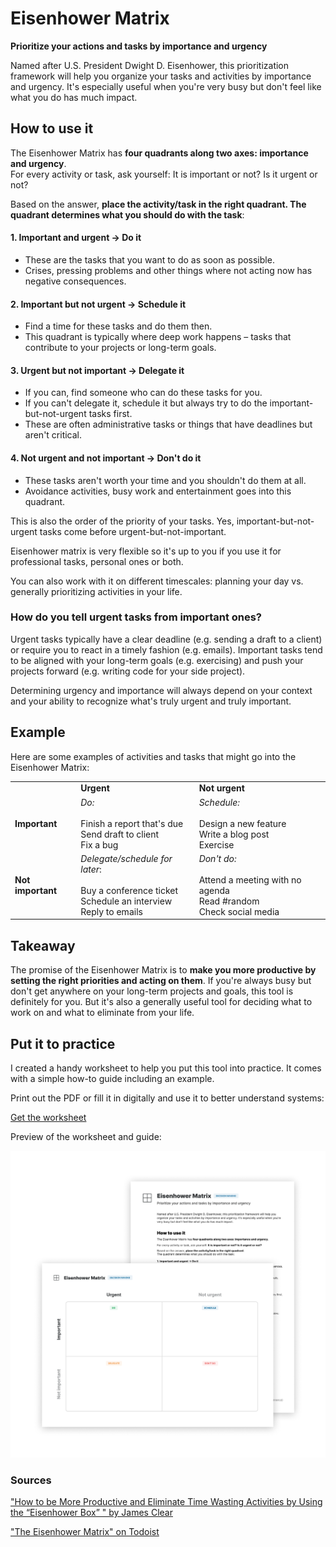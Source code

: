 # Eisenhower Matrix

**Prioritize your actions and tasks by importance and urgency**

Named after U.S. President Dwight D. Eisenhower, this prioritization framework will help you organize your tasks and activities by importance and urgency. It's especially useful when you're very busy but don't feel like what you do has much impact.

How to use it
-------------

The Eisenhower Matrix has **four quadrants along two axes: importance and urgency**.  
For every activity or task, ask yourself: It is important or not? Is it urgent or not?

Based on the answer, **place the activity/task in the right quadrant. The quadrant determines what you should do with the task**:

#### 1\. Important and urgent → Do it

* These are the tasks that you want to do as soon as possible. 
* Crises, pressing problems and other things where not acting now has negative consequences.

#### 2\. Important but not urgent → Schedule it

* Find a time for these tasks and do them then.
* This quadrant is typically where deep work happens – tasks that contribute to your projects or long-term goals.

#### 3\. Urgent but not important → Delegate it

* If you can, find someone who can do these tasks for you.
* If you can't delegate it, schedule it but always try to do the important-but-not-urgent tasks first.
* These are often administrative tasks or things that have deadlines but aren't critical.

#### 4\. Not urgent and not important → Don't do it

* These tasks aren't worth your time and you shouldn't do them at all.
* Avoidance activities, busy work and entertainment goes into this quadrant.

This is also the order of the priority of your tasks. Yes, important-but-not-urgent tasks come before urgent-but-not-important.

Eisenhower matrix is very flexible so it's up to you if you use it for professional tasks, personal ones or both.

You can also work with it on different timescales: planning your day vs. generally prioritizing activities in your life.

### How do you tell urgent tasks from important ones?

Urgent tasks typically have a clear deadline (e.g. sending a draft to a client) or require you to react in a timely fashion (e.g. emails). Important tasks tend to be aligned with your long-term goals (e.g. exercising) and push your projects forward (e.g. writing code for your side project).

Determining urgency and importance will always depend on your context and your ability to recognize what's truly urgent and truly important.

Example
-------

Here are some examples of activities and tasks that might go into the Eisenhower Matrix:

|     |     |     |
| --- | --- | --- |
|     | **Urgent** | **Not urgent** |
| **Important** | _Do:_<br><br>Finish a report that's due  <br>Send draft to client  <br>Fix a bug | _Schedule:_<br><br>Design a new feature  <br>Write a blog post  <br>Exercise |
| **Not important** | _Delegate/schedule for later_:<br><br>Buy a conference ticket  <br>Schedule an interview  <br>Reply to emails | _Don't do:_<br><br>Attend a meeting with no agenda  <br>Read #random  <br>Check social media |

Takeaway
--------

The promise of the Eisenhower Matrix is to **make you more productive by setting the right priorities and acting on them**. If you're always busy but don't get anywhere on your long-term projects and goals, this tool is definitely for you. But it's also a generally useful tool for deciding what to work on and what to eliminate from your life.

Put it to practice
------------------

I created a handy worksheet to help you put this tool into practice. It comes with a simple how-to guide including an example.

Print out the PDF or fill it in digitally and use it to better understand systems:

[Get the worksheet](https://gumroad.com/l/untools-worksheets)

Preview of the worksheet and guide:

![Eisenhower matrix worksheets](./images/eisenhower_matrix_1.png)

### Sources

["How to be More Productive and Eliminate Time Wasting Activities by Using the “Eisenhower Box” " by James Clear](https://jamesclear.com/eisenhower-box)

["The Eisenhower Matrix" on Todoist](https://todoist.com/productivity-methods/eisenhower-matrix)